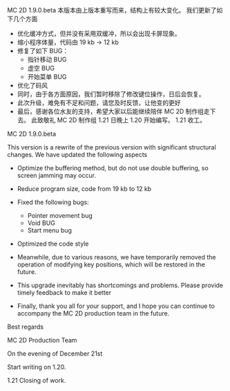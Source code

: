 MC 2D 1.9.0.beta
本版本由上版本重写而来，结构上有较大变化。
我们更新了如下几个方面
- 优化缓冲方式，但并没有采用双缓冲，所以会出现卡屏现象。
- 缩小程序体量，代码由 19 kb -> 12 kb
- 修复了如下 BUG：
	- 指针移动 BUG
	- 虚空 BUG
	- 开始菜单 BUG
- 优化了码风
- 同时，由于各方面原因，我们暂时移除了修改键位操作，日后会恢复。
- 此次升级，难免有不足和问题，请您及时反馈，让他变的更好
- 最后，感谢各位水友的支持，希望大家以后能继续陪伴 MC 2D 制作组走下去。
												此致敬礼
												MC 2D 制作组
												1.21 日晚上
1.20 开始编写。
1.21 收工。

MC 2D 1.9.0.beta

This version is a rewrite of the previous version with significant structural changes.
We have updated the following aspects

- Optimize the buffering method, but do not use double buffering, so screen jamming may occur.
- Reduce program size, code from 19 kb to 12 kb

- Fixed the following bugs:  
	- Pointer movement bug  
	- Void BUG  
	- Start menu bug   
- Optimized the code style

- Meanwhile, due to various reasons, we have temporarily removed the operation of modifying key positions, which will be restored in the future.

- This upgrade inevitably has shortcomings and problems. Please provide timely feedback to make it better

- Finally, thank you all for your support, and I hope you can continue to accompany the MC 2D production team in the future.

Best regards

MC 2D Production Team

On the evening of December 21st

Start writing on 1.20.

1.21 Closing of work.

